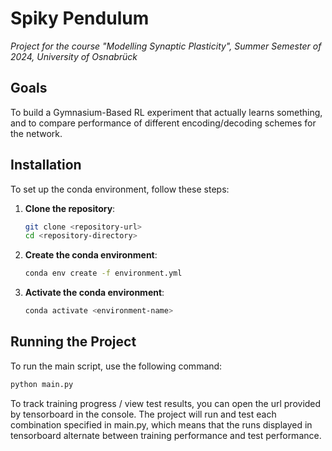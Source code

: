 # Spiky Pendulum
_Project for the course "Modelling Synaptic Plasticity", Summer Semester of 2024, University of Osnabrück_

## Goals
To build a Gymnasium-Based RL experiment that actually learns something, and to compare performance of different encoding/decoding schemes for the network.

## Installation

To set up the conda environment, follow these steps:

1. **Clone the repository**:
    ```sh
    git clone <repository-url>
    cd <repository-directory>
    ```

2. **Create the conda environment**:
    ```sh
    conda env create -f environment.yml
    ```

3. **Activate the conda environment**:
    ```sh
    conda activate <environment-name>
    ```

## Running the Project

To run the main script, use the following command:

```sh
python main.py
```
To track training progress / view test results, you can open the url provided by tensorboard in the console.
The project will run and test each combination specified in main.py, which means that the runs displayed in tensorboard alternate between training performance and test performance.
